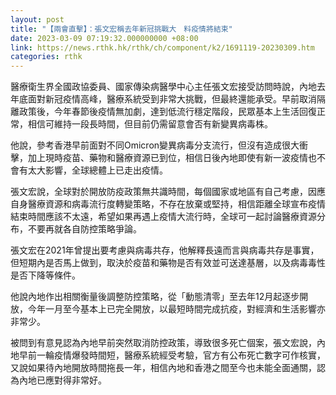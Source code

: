 ```yaml
---
layout: post
title: "【兩會直擊】：張文宏稱去年新冠挑戰大　料疫情將結束"
date: 2023-03-09 07:19:32.000000000 +08:00
link: https://news.rthk.hk/rthk/ch/component/k2/1691119-20230309.htm
categories: rthk
---
```


醫療衛生界全國政協委員、國家傳染病醫學中心主任張文宏接受訪問時說，內地去年底面對新冠疫情高峰，醫療系統受到非常大挑戰，但最終還能承受。早前取消隔離政策後，今年春節後疫情無加劇，達到低流行穩定階段，民眾基本上生活回復正常，相信可維持一段長時間，但目前仍需留意會否有新變異病毒株。

他說，參考香港早前面對不同Omicron變異病毒分支流行，但沒有造成很大衝擊，加上現時疫苗、藥物和醫療資源已到位，相信日後內地即使有新一波疫情也不會有太大影響，全球總體上已走出疫情。

張文宏說，全球對於開放防疫政策無共識時間，每個國家或地區有自己考慮，因應自身醫療資源和病毒流行度轉變策略，不存在放棄或堅持，相信距離全球宣布疫情結束時間應該不太遠，希望如果再遇上疫情大流行時，全球可一起討論醫療資源分布，不要再就各自防控策略爭論。

張文宏在2021年曾提出要考慮與病毒共存，他解釋長遠而言與病毒共存是事實，但短期內是否馬上做到，取決於疫苗和藥物是否有效並可送達基層，以及病毒毒性是否下降等條件。

他說內地作出相關衡量後調整防控策略，從「動態清零」至去年12月起逐步開放，今年一月至今基本上已完全開放，以最短時間完成抗疫，對經濟和生活影響亦非常少。

被問到有意見認為內地早前突然取消防控政策，導致很多死亡個案，張文宏說，內地早前一輪疫情爆發時間短，醫療系統經受考驗，官方有公布死亡數字可作核實，又說如果待內地開放時間拖長一年，相信內地和香港之間至今也未能全面通關，認為內地已應對得非常好。
